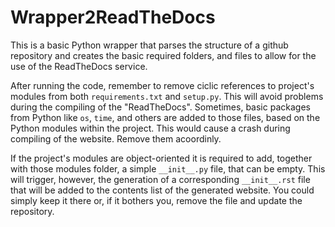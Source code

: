 # Wrapper2ReadTheDocs
This is a basic Python wrapper that parses the structure of a github repository and creates the basic required folders, and files to allow for the use of the ReadTheDocs service.

After running the code, remember to remove ciclic references to project's modules from both `requirements.txt` and `setup.py`. This will avoid problems during the compiling of the "ReadTheDocs". Sometimes, basic packages from Python like `os`, `time`, and others are added to those files, based on the Python modules within the project. This would cause a crash during compiling of the website. Remove them acoordinly.

If the project's modules are object-oriented it is required to add, together with those modules folder, a simple `__init__.py` file, that can be empty. This will trigger, however, the generation of a corresponding `__init__.rst` file that will be added to the contents list of the generated website. You could simply keep it there or, if it bothers you, remove the file and update the repository.
